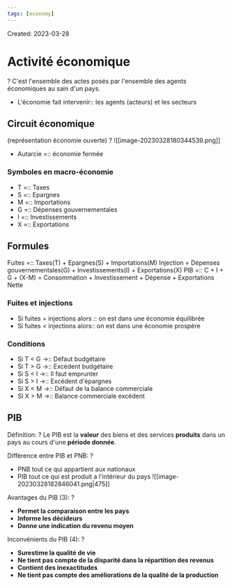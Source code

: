 ```yaml
---
tags: [economy] 
---
```

Created: 2023-03-28

# Activité économique
?
C'est l'ensemble des actes posés par l'ensemble des agents économiques au sain d'un pays.

- L'économie fait intervenir:: les agents (acteurs) et les secteurs

## Circuit économique
(représentation économie ouverte)
?
![[image-20230328180344539.png]]

- Autarcie =:: économie fermée

### Symboles en macro-économie
- T =:: Taxes
- S =:: Epargnes
- M =:: Importations
- G =:: Dépenses gouvernementales
- I =:: Investissements
- X =:: Exportations

## Formules
Fuites =:: Taxes(T) + Epargnes(S) + Importations(M)
Injection = Dépenses gouvernementales(G) + Investissements(I) + Exportations(X)
PIB =:: C + I + G + (X-M) = Consommation + Investissement + Dépense + Exportations Nette

### Fuites et injections
- Si fuites = injections alors :: on est dans une économie équilibrée
- Si fuites < injections alors:: on est dans une économie prospère

### Conditions
- Si T < G $\rightarrow$:: Défaut budgétaire
- Si T > G $\rightarrow$:: Excédent budgétaire
- Si S < I $\rightarrow$:: Il faut emprunter
- Si S > I $\rightarrow$:: Excédent d'épargnes
- Si X < M $\rightarrow$:: Défaut de la balance commerciale
- SI X > M $\rightarrow$:: Balance commerciale excédent

## PIB
Définition:
?
Le PIB est la **valeur** des biens et des services **produits** dans un pays au cours d'une **période donnée**.

Différence entre PIB et PNB:
?
- PNB tout ce qui appartient aux nationaux
- PIB tout ce qui est produit a l'intérieur du pays
![[image-20230328182846041.png|475]]

Avantages du PIB (3):
?
- **Permet la comparaison entre les pays**
- **Informe les décideurs**
- **Donne une indication du revenu moyen**

Inconvénients du PIB (4):
?
- **Surestime la qualité de vie**
- **Ne tient pas compte de la disparité dans la répartition des revenus**
- **Contient des inexactitudes**
- **Ne tient pas compte des améliorations de la qualité de la production**